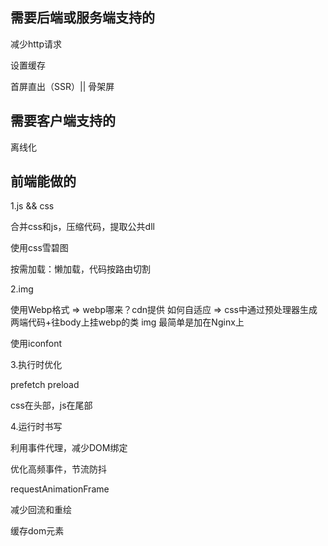 ## 需要后端或服务端支持的
减少http请求

设置缓存

首屏直出（SSR）|| 骨架屏

## 需要客户端支持的
离线化

## 前端能做的

1.js && css

合并css和js，压缩代码，提取公共dll

使用css雪碧图

按需加载：懒加载，代码按路由切割

2.img

使用Webp格式 => webp哪来？cdn提供
如何自适应 => css中通过预处理器生成两端代码+往body上挂webp的类
img
最简单是加在Nginx上

使用iconfont

3.执行时优化

prefetch preload

css在头部，js在尾部

4.运行时书写

利用事件代理，减少DOM绑定

优化高频事件，节流防抖

requestAnimationFrame

减少回流和重绘

缓存dom元素

